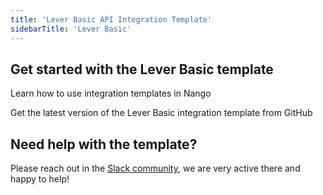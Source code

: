```yaml
---
title: 'Lever Basic API Integration Template'
sidebarTitle: 'Lever Basic'
---
```


## Get started with the Lever Basic template

<Card title="How to use integration templates"
      href="/understand/concepts/templates"
      icon="book-open">
    Learn how to use integration templates in Nango


<Card title="Get the Lever Basic template"
      href="https://github.com/NangoHQ/nango/tree/master/integration-templates/lever-basic"
      icon="github">
    Get the latest version of the Lever Basic integration template from GitHub


## Need help with the template?
Please reach out in the [Slack community](https://nango.dev/slack), we are very active there and happy to help!
